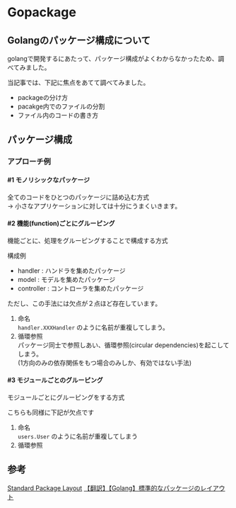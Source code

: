 # Gopackage

## Golangのパッケージ構成について
golangで開発するにあたって、パッケージ構成がよくわからなかったため、調べてみました。  

当記事では、下記に焦点をあてて調べてみました。
- packageの分け方
- pacakge内でのファイルの分割
- ファイル内のコードの書き方

## パッケージ構成
### アプローチ例
#### #1 モノリシックなパッケージ
全てのコードをひとつのパッケージに詰め込む方式  
→ 小さなアプリケーションに対しては十分にうまくいきます。

#### #2 機能(function)ごとにグルーピング
機能ごとに、処理をグルーピングすることで構成する方式  

構成例
- handler : ハンドラを集めたパッケージ
- model : モデルを集めたパッケージ
- controller : コントローラを集めたパッケージ

ただし、この手法には欠点が２点ほど存在しています。
1. 命名  
`handler.XXXHandler` のように名前が重複してしまう。
2. 循環参照  
パッケージ同士で参照しあい、循環参照(circular dependencies)を起こしてしまう。  
(1方向のみの依存関係をもつ場合のみしか、有効ではない手法)

#### #3 モジュールごとのグルーピング
モジュールごとにグルーピングをする方式  

こちらも同様に下記が欠点です
1. 命名  
`users.User` のように名前が重複してしまう
2. 循環参照


## 参考
[Standard Package Layout](https://medium.com/@benbjohnson/standard-package-layout-7cdbc8391fc1)
[【翻訳】【Golang】標準的なパッケージのレイアウト](http://allishackedoff.hatenablog.com/entry/2016/08/23/015016)